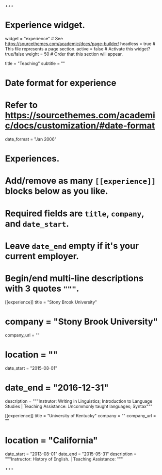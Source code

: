 +++
# Experience widget.
widget = "experience"  # See https://sourcethemes.com/academic/docs/page-builder/
headless = true  # This file represents a page section.
active = false  # Activate this widget? true/false
weight = 50  # Order that this section will appear.

title = "Teaching"
subtitle = ""

# Date format for experience
#   Refer to https://sourcethemes.com/academic/docs/customization/#date-format
date_format = "Jan 2006"

# Experiences.
#   Add/remove as many `[[experience]]` blocks below as you like.
#   Required fields are `title`, `company`, and `date_start`.
#   Leave `date_end` empty if it's your current employer.
#   Begin/end multi-line descriptions with 3 quotes `"""`.


[[experience]]
  title = "Stony Brook University"
#  company = "Stony Brook University"
  company_url = ""
#  location = ""
  date_start = "2015-08-01"
#  date_end = "2016-12-31"
  description = """Instrutor: Writing in Linguistics; Introduction to Language Studies
 | Teaching Assistance: Uncommonly taught languages; Syntax"""

[[experience]]
  title = "University of Kentucky"
  company = ""
  company_url = ""
#  location = "California"
  date_start = "2013-08-01"
  date_end = "2015-05-31"
  description = """Instructor: History of English. | Teaching Assistance: """


+++
